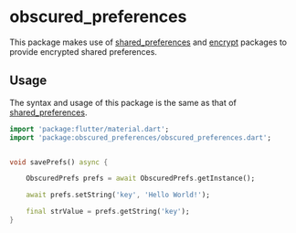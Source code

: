 # obscured_preferences

This package makes use of [shared_preferences](https://pub.dartlang.org/packages/shared_preferences) and [encrypt](https://pub.dartlang.org/packages/encrypt) packages to provide encrypted shared preferences.

## Usage

The syntax and usage of this package is the same as that of [shared_preferences](https://pub.dartlang.org/packages/shared_preferences).

```dart
import 'package:flutter/material.dart';
import 'package:obscured_preferences/obscured_preferences.dart';


void savePrefs() async {

    ObscuredPrefs prefs = await ObscuredPrefs.getInstance();

    await prefs.setString('key', 'Hello World!');

    final strValue = prefs.getString('key');
}
```


